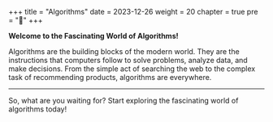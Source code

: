 +++
title = "Algorithms"
date = 2023-12-26
weight = 20
chapter = true
pre = "<b>📒</b>"
+++

**Welcome to the Fascinating World of Algorithms!**

Algorithms are the building blocks of the modern world. They are the instructions that computers follow to solve problems, analyze data, and make decisions. From the simple act of searching the web to the complex task of recommending products, algorithms are everywhere.

---

So, what are you waiting for? Start exploring the fascinating world of algorithms today!
